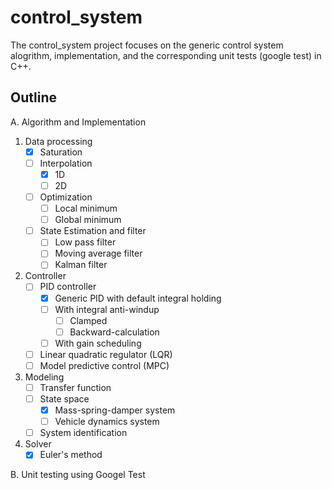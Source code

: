 # control_system
The control_system project focuses on the generic control system alogrithm, implementation, and the corresponding unit tests (google test) in C++.

## Outline
A. Algorithm and Implementation
1. Data processing
	- [x] Saturation
	- [ ] Interpolation
		- [x] 1D
		- [ ] 2D
	- [ ] Optimization
		- [ ] Local minimum
		- [ ] Global minimum
	- [ ] State Estimation and filter
		- [ ] Low pass filter
		- [ ] Moving average filter
		- [ ] Kalman filter
2. Controller
	- [ ] PID controller
		- [x] Generic PID with default integral holding
		- [ ] With integral anti-windup
			- [ ] Clamped
			- [ ] Backward-calculation
		- [ ] With gain scheduling
	- [ ] Linear quadratic regulator (LQR)
	- [ ] Model predictive control (MPC)
3. Modeling
	- [ ] Transfer function
	- [ ] State space
		- [x] Mass-spring-damper system
		- [ ] Vehicle dynamics system
	- [ ] System identification
4. Solver
	- [x] Euler's method

B. Unit testing using Googel Test
